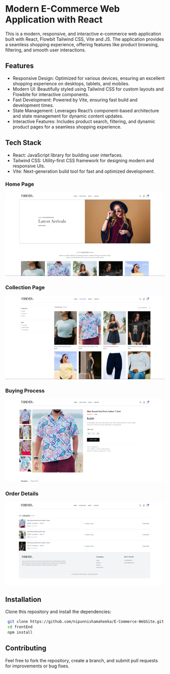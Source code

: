 
# Modern E-Commerce Web Application with React
This is a modern, responsive, and interactive e-commerce web application built with React, Flowbit Tailwind CSS, Vite and JS. The application provides a seamless shopping experience, offering features like product browsing, filtering, and smooth user interactions.


## Features

- Responsive Design: Optimized for various devices, ensuring an excellent shopping experience on desktops, tablets, and mobiles.
- Modern UI: Beautifully styled using Tailwind CSS for custom layouts and Flowbite for interactive components.
- Fast Development: Powered by Vite, ensuring fast build and development times.
- State Management: Leverages React’s component-based architecture and state management for dynamic content updates.
- Interactive Features: Includes product search, filtering, and dynamic product pages for a seamless shopping experience.

## Tech Stack

- React: JavaScript library for building user interfaces.
- Tailwind CSS: Utility-first CSS framework for designing modern and responsive UIs.
- Vite: Next-generation build tool for fast and optimized development.




### Home Page
![Home](https://github.com/nipunnishamaheeka/E-Commerce-WebSite/blob/main/frontEnd/src/assets/Home.png)

### Collection Page
![Collection](https://github.com/nipunnishamaheeka/E-Commerce-WebSite/blob/main/frontEnd/src/assets/Collection.png)

### Buying Process
![Buying](https://github.com/nipunnishamaheeka/E-Commerce-WebSite/blob/main/frontEnd/src/assets/buying.png)

### Order Details
![Order Details](https://github.com/nipunnishamaheeka/E-Commerce-WebSite/blob/main/frontEnd/src/assets/OderDetils.png)


## Installation
Clone this repository and install the dependencies:

```bash
 git clone https://github.com/nipunnishamaheeka/E-Commerce-WebSite.git
 cd frontEnd
 npm install

```
## Contributing
Feel free to fork the repository, create a branch, and submit pull requests for improvements or bug fixes.



    
